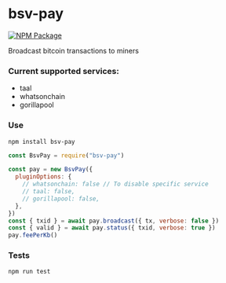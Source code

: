 # bsv-pay

[![NPM Package](https://img.shields.io/npm/v/bsv-pay.svg?style=flat-square)](https://www.npmjs.org/package/bsv-pay)

Broadcast bitcoin transactions to miners

### Current supported services:

- taal
- whatsonchain
- gorillapool

### Use

`npm install bsv-pay`

```js
const BsvPay = require("bsv-pay")

const pay = new BsvPay({
  pluginOptions: {
    // whatsonchain: false // To disable specific service
    // taal: false,
    // gorillapool: false,
  },
})
const { txid } = await pay.broadcast({ tx, verbose: false })
const { valid } = await pay.status({ txid, verbose: true })
pay.feePerKb()
```

### Tests

`npm run test`
